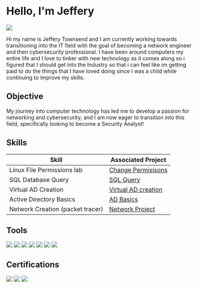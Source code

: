 # Hello, I'm Jeffery
<a href="https://linkedin.com"><img src="https://img.shields.io/badge/-LinkedIn-0072b1?&style=for-the-badge&logo=linkedin&logoColor=white" /></a>


Hi my name is Jeffery Townsend and I am currently working towards transitioning into the IT field with the goal of becoming a network engineer and then cybersecurity professional. I have been around computers my entire life and I love to tinker with new technology as it comes along so i figured that I should get into the Industry so that i can feel like im getting paid to do the things that I have loved doing since I was a child while continuing to improve my skills.


## Objective

My journey into computer technology has led me to develop a passion for networking and cybersecurity, and I am now eager to transition into this field, specifically looking to become a Security Analyst!

## Skills

| Skill                                         | Associated Project         |
|-----------------------------------------------|----------------------------|
| Linux File Permissions lab        | <a href="https://github.com/JDT0wn/Linux-chgperm">Change Permisisons</a>|
| SQL Database Query| <a href="https://github.com/JDT0wn/SQL-Queries/tree/main">SQL Query</a>|
| Virtual AD Creation        | <a href= "https://github.com/">Virtual AD creation</a>|
| Active Directory Basics        | <a href= "https://github.com/JDT0wn/ActDir">AD Basics</a>|
| Network Creation (packet tracer)       | <a href= "https://github.com/JDT0wn/ActDir">Network Project</a>|



## Tools

<div>
    <img src="https://img.shields.io/badge/-Wireshark-1679A7?&style=for-the-badge&logo=Wireshark&logoColor=white" />
    <img src="https://img.shields.io/badge/-Suricata-EF3B2D?&style=for-the-badge&logo=Suricata&logoColor=white" />
    <img src="https://img.shields.io/badge/-tcpdump-777BB4?&style=for-the-badge&logo=tcpdump&logoColor=white" />
    <img src="https://img.shields.io/badge/-Active%20Directory-3776AB?&style=for-the-badge&logo=windows&logoColor=white" />
    <img src="https://img.shields.io/badge/-Splunk-000000?&style=for-the-badge&logo=Splunk&logoColor=white" />
    <img src="https://img.shields.io/badge/-Nessus-3776AB?&style=for-the-badge&logo=tenable&logoColor=white" />
    <img src="https://img.shields.io/badge/-Linux-FCC624?&style=for-the-badge&logo=Linux&logoColor=black" />
</div>

## Certifications
<div>
<img src="https://img.shields.io/badge/-Security%2B-FF0000?&style=for-the-badge&logo=CompTIA&logoColor=white" />
  <img src="https://img.shields.io/badge/-Google%20Cybersecurity-4285F4?&style=for-the-badge&logo=google&logoColor=white" />
      <img src="https://img.shields.io/badge/-CompTIA%20Network%2B-EA3B2F?style=for-the-badge&logo=comptia&logoColor=white" />


</div>


